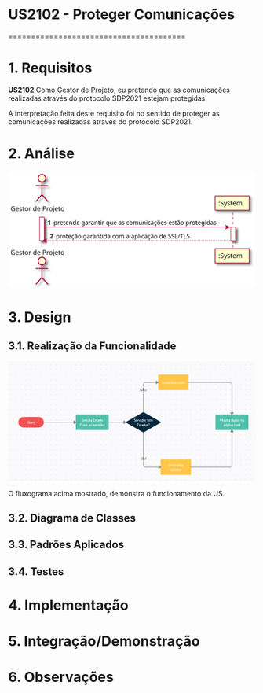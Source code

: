 # US2102 - Proteger Comunicações
=======================================


# 1. Requisitos

**US2102** Como Gestor de Projeto, eu pretendo que as comunicações realizadas através do protocolo SDP2021 estejam protegidas.

A interpretação feita deste requisito foi no sentido de proteger as comunicações realizadas através do protocolo SDP2021.

# 2. Análise

![SSD.svg](SSD.svg)

# 3. Design

## 3.1. Realização da Funcionalidade

![fluxograma.PNG](fluxograma.PNG)

O fluxograma acima mostrado, demonstra o funcionamento da US.

## 3.2. Diagrama de Classes

## 3.3. Padrões Aplicados

## 3.4. Testes 


# 4. Implementação


# 5. Integração/Demonstração


# 6. Observações






